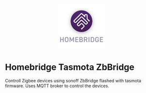 
<p align="center">

<img src="https://github.com/homebridge/branding/raw/master/logos/homebridge-wordmark-logo-vertical.png" width="150">

</p>


# Homebridge Tasmota ZbBridge

Controll Zigbee devices using sonoff ZbBridge flashed with tasmota firmware. Uses MQTT broker to control the devices.
